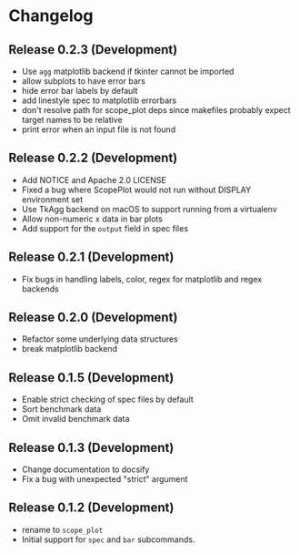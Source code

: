 Changelog
=========

Release 0.2.3 (Development)
---------------------------
* Use `agg` matplotlib backend if tkinter cannot be imported
* allow subplots to have error bars
* hide error bar labels by default
* add linestyle spec to matplotlib errorbars
* don't resolve path for scope_plot deps since makefiles probably expect target names to be relative
* print error when an input file is not found

Release 0.2.2 (Development)
---------------------------
* Add NOTICE and Apache 2.0 LICENSE
* Fixed a bug where ScopePlot would not run without DISPLAY environment set
* Use TkAgg backend on macOS to support running from a virtualenv
* Allow non-numeric x data in bar plots
* Add support for the `output` field in spec files


Release 0.2.1 (Development)
---------------------------
* Fix bugs in handling labels, color, regex for matplotlib and regex backends

Release 0.2.0 (Development)
---------------------------

* Refactor some underlying data structures
* break matplotlib backend

Release 0.1.5 (Development)
---------------------------

* Enable strict checking of spec files by default
* Sort benchmark data
* Omit invalid benchmark data

Release 0.1.3 (Development)
---------------------------

* Change documentation to docsify
* Fix a bug with unexpected "strict" argument

Release 0.1.2 (Development)
---------------------------

* rename to `scope_plot`
* Initial support for `spec` and `bar` subcommands.

